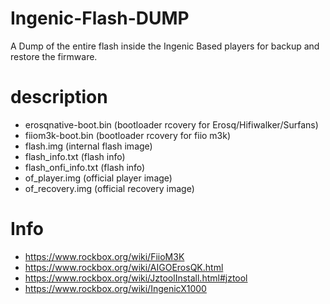 # Ingenic-Flash-DUMP
A Dump of the entire flash inside the Ingenic Based players for backup and restore the firmware.

# description

* erosqnative-boot.bin (bootloader rcovery for Erosq/Hifiwalker/Surfans)
* fiiom3k-boot.bin (bootloader rcovery for fiio m3k)
* flash.img (internal flash image)
* flash_info.txt (flash info)
* flash_onfi_info.txt (flash info)
* of_player.img (official player image)
* of_recovery.img (official recovery image)

# Info

* https://www.rockbox.org/wiki/FiioM3K
* https://www.rockbox.org/wiki/AIGOErosQK.html
* https://www.rockbox.org/wiki/JztoolInstall.html#jztool
* https://www.rockbox.org/wiki/IngenicX1000
